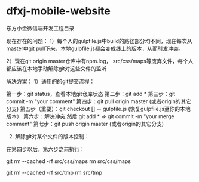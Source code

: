 # dfxj-mobile-website
东方小金微信端开发工程目录

现在存在的问题：
1）每个人的gulpfile.js中build的路径部分均不同，现在每次从master中git pull下来，本地gulpfile.js都会变成线上的版本，从而引发冲突。

2）现在git origin master仓库中有npm.log， src/css/maps等废弃文件，每个人都应该在本地手动解除git对这些文件的监听

解决方案：
1）通用的的git提交流程：

第一步：git status，查看本地git仓库状态
第二步：git add *
第三步：git commit -m "your comment"
第四步：git pull origin master (或者origin的其它分支)
第五步（重要）：git checkout [<commit>] -- gulpfile.js (恢复gulpfile.js至你的本地版本）
第六步：解决冲突,然后 git add * => git commit -m "your merge comment"
第七步：git push origin master (或者origin的其它分支)

2) 解除git对某个文件的版本控制：

在第四步以后，第六步之前执行：

git rm --cached -rf src/css/maps
rm src/css/maps

git rm --cached -rf src/tmp
rm src/tmp